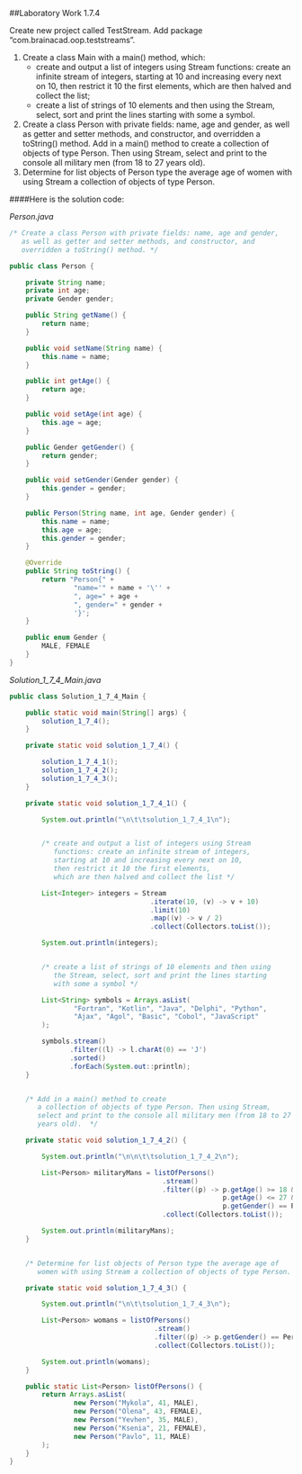 ##Laboratory Work 1.7.4

<p>
    <span>
        Create new project called TestStream. 
        Add package “com.brainacad.oop.teststreams”.
    </span>
</p> 

<ol>
    <li>
        Create a class Main with a main() method, which: 
        <ul>
            <li> create and output a list of integers using Stream 
                 functions: create an infinite stream of integers, 
                 starting at 10 and increasing every next on 10, 
                 then restrict it 10 the first elements, 
                 which are then halved and collect the list;
            </li>
            <li> create a list of strings of 10 elements and then using 
                 the Stream, select, sort and print the lines starting 
                 with some a symbol.
            </li>
         </ul>
    </li>
    <li>
        Create a class Person with private fields: name, age and gender,
        as well as getter and setter methods, and constructor, and 
        overridden a toString() method. Add in a main() method to create
        a collection of objects of type Person. Then using Stream, 
        select and print to the console all military men (from 18 to 27 
        years old). 
    </li>
    <li>
        Determine for list objects of Person type the average age of 
        women with using Stream a collection of objects of type Person. 
    </li>
</ol>

####Here is the solution code:

*Person.java*   
```java
/* Create a class Person with private fields: name, age and gender,
   as well as getter and setter methods, and constructor, and
   overridden a toString() method. */

public class Person {

    private String name;
    private int age;
    private Gender gender;

    public String getName() {
        return name;
    }

    public void setName(String name) {
        this.name = name;
    }

    public int getAge() {
        return age;
    }

    public void setAge(int age) {
        this.age = age;
    }

    public Gender getGender() {
        return gender;
    }

    public void setGender(Gender gender) {
        this.gender = gender;
    }

    public Person(String name, int age, Gender gender) {
        this.name = name;
        this.age = age;
        this.gender = gender;
    }

    @Override
    public String toString() {
        return "Person{" +
                "name='" + name + '\'' +
                ", age=" + age +
                ", gender=" + gender +
                '}';
    }

    public enum Gender {
        MALE, FEMALE
    }
}
```

*Solution_1_7_4_Main.java*   
```java
public class Solution_1_7_4_Main {

    public static void main(String[] args) {
        solution_1_7_4();
    }

    private static void solution_1_7_4() {

        solution_1_7_4_1();
        solution_1_7_4_2();
        solution_1_7_4_3();
    }

    private static void solution_1_7_4_1() {

        System.out.println("\n\t\tsolution_1_7_4_1\n");


        /* create and output a list of integers using Stream
           functions: create an infinite stream of integers,
           starting at 10 and increasing every next on 10,
           then restrict it 10 the first elements,
           which are then halved and collect the list */

        List<Integer> integers = Stream
                                   .iterate(10, (v) -> v + 10)
                                   .limit(10)
                                   .map((v) -> v / 2)
                                   .collect(Collectors.toList());

        System.out.println(integers);


        /* create a list of strings of 10 elements and then using
           the Stream, select, sort and print the lines starting
           with some a symbol */

        List<String> symbols = Arrays.asList(
                "Fortran", "Kotlin", "Java", "Delphi", "Python",
                "Ajax", "Agol", "Basic", "Cobol", "JavaScript"
        );

        symbols.stream()
               .filter((l) -> l.charAt(0) == 'J')
               .sorted()
               .forEach(System.out::println);
    }


    /* Add in a main() method to create
       a collection of objects of type Person. Then using Stream,
       select and print to the console all military men (from 18 to 27
       years old).  */

    private static void solution_1_7_4_2() {

        System.out.println("\n\n\t\tsolution_1_7_4_2\n");

        List<Person> militaryMans = listOfPersons()
                                      .stream()
                                      .filter((p) -> p.getAge() >= 18 &&
                                                     p.getAge() <= 27 &&
                                                     p.getGender() == Person.Gender.MALE)
                                      .collect(Collectors.toList());

        System.out.println(militaryMans);
    }


    /* Determine for list objects of Person type the average age of
       women with using Stream a collection of objects of type Person. */

    private static void solution_1_7_4_3() {

        System.out.println("\n\t\tsolution_1_7_4_3\n");

        List<Person> womans = listOfPersons()
                                    .stream()
                                    .filter((p) -> p.getGender() == Person.Gender.FEMALE)
                                    .collect(Collectors.toList());

        System.out.println(womans);
    }

    public static List<Person> listOfPersons() {
        return Arrays.asList(
                new Person("Mykola", 41, MALE),
                new Person("Olena", 43, FEMALE),
                new Person("Yevhen", 35, MALE),
                new Person("Ksenia", 21, FEMALE),
                new Person("Pavlo", 11, MALE)
        );
    }
}
```